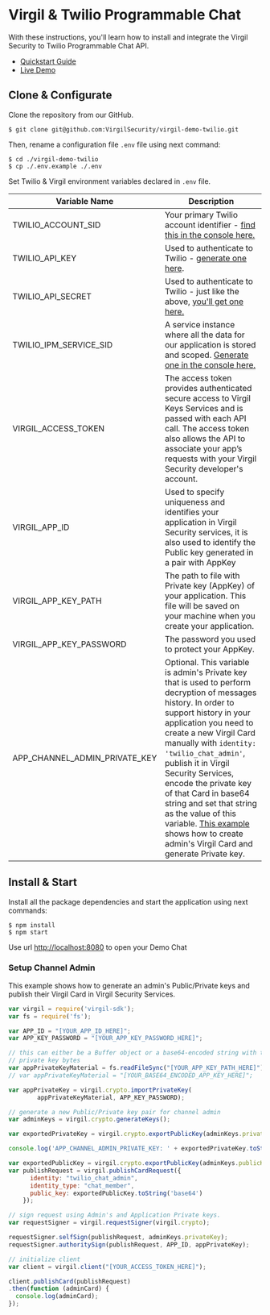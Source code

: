 # Virgil & Twilio Programmable Chat

With these instructions, you'll learn how to install and integrate the Virgil Security to Twilio Programmable Chat API.


- [Quickstart Guide](/docs)
- [Live Demo](https://demo-ip-messaging.virgilsecurity.com/)

## Clone & Configurate

Clone the repository from our GitHub.

```
$ git clone git@github.com:VirgilSecurity/virgil-demo-twilio.git
```

Then, rename a configuration file ```.env``` file using next command:

```
$ cd ./virgil-demo-twilio
$ cp ./.env.example ./.env
```

Set Twilio & Virgil environment variables declared in `.env` file.

| Variable Name                     | Description                    |
|-----------------------------------|--------------------------------|
| TWILIO_ACCOUNT_SID                | Your primary Twilio account identifier - [find this in the console here.](https://www.twilio.com/user/account/ip-messaging)        |
| TWILIO_API_KEY                    | Used to authenticate to Twilio - [generate one here](https://www.twilio.com/user/account/ip-messaging/dev-tools/api-keys). |
| TWILIO_API_SECRET                 | Used to authenticate to Twilio - just like the above, [you'll get one here.](https://www.twilio.com/user/account/ip-messaging/dev-tools/api-keys) |
| TWILIO_IPM_SERVICE_SID            | A service instance where all the data for our application is stored and scoped. [Generate one in the console here.](https://www.twilio.com/user/account/ip-messaging/services) |
| VIRGIL_ACCESS_TOKEN               | The access token provides authenticated secure access to Virgil Keys Services and is passed with each API call. The access token also allows the API to associate your app’s requests with your Virgil Security developer's account. |
| VIRGIL_APP_ID               | Used to specify uniqueness and identifies your application in Virgil Security services, it is also used to identify the Public key generated in a pair with AppKey |
| VIRGIL_APP_KEY_PATH               | The path to file with Private key (AppKey) of your application. This file will be saved on your machine when you create your application. |
| VIRGIL_APP_KEY_PASSWORD   | The password you used to protect your AppKey. |
| APP_CHANNEL_ADMIN_PRIVATE_KEY | Optional. This variable is admin's Private key that is used to perform decryption of messages history. In order to support history in your application you need to create a new Virgil Card manually with `identity: 'twilio_chat_admin'`, publish it in Virgil Security Services, encode the private key of that Card in base64 string and set that string as the value of this variable. [This example](#setup-channel-admin) shows how to create admin's Virgil Card and generate Private key. |

## Install & Start

Install all the package dependencies and start the application using next commands:

```
$ npm install
$ npm start
```

Use url [http://localhost:8080](http://localhost:8080) to open your Demo Chat

### Setup Channel Admin

This example shows how to generate an admin's Public/Private keys and publish their Virgil Card in Virgil Security Services.

```js
var virgil = require('virgil-sdk');
var fs = require('fs');

var APP_ID = "[YOUR_APP_ID_HERE]";
var APP_KEY_PASSWORD = "[YOUR_APP_KEY_PASSWORD_HERE]";

// this can either be a Buffer object or a base64-encoded string with the 
// private key bytes
var appPrivateKeyMaterial = fs.readFileSync("[YOUR_APP_KEY_PATH_HERE]");
// var appPrivateKeyMaterial = "[YOUR_BASE64_ENCODED_APP_KEY_HERE]";

var appPrivateKey = virgil.crypto.importPrivateKey(
        appPrivateKeyMaterial, APP_KEY_PASSWORD);

// generate a new Public/Private key pair for channel admin
var adminKeys = virgil.crypto.generateKeys();

var exportedPrivateKey = virgil.crypto.exportPublicKey(adminKeys.privateKey);

console.log('APP_CHANNEL_ADMIN_PRIVATE_KEY: ' + exportedPrivateKey.toString('base64'));

var exportedPublicKey = virgil.crypto.exportPublicKey(adminKeys.publicKey);
var publishRequest = virgil.publishCardRequest({
      identity: "twilio_chat_admin",
      identity_type: "chat_member",
      public_key: exportedPublicKey.toString('base64')
    });

// sign request using Admin's and Application Private keys.
var requestSigner = virgil.requestSigner(virgil.crypto);

requestSigner.selfSign(publishRequest, adminKeys.privateKey);
requestSigner.authoritySign(publishRequest, APP_ID, appPrivateKey);

// initialize client 
var client = virgil.client("[YOUR_ACCESS_TOKEN_HERE]");

client.publishCard(publishRequest)
.then(function (adminCard) {
  console.log(adminCard);
});
```

